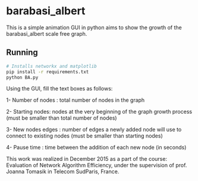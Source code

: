 # barabasi_albert

This is a simple animation GUI in python aims to show the growth of the barabasi_albert scale free graph.

## Running
```sh
# Installs networkx and matplotlib
pip install -r requirements.txt
python BA.py
```

Using the GUI, fill the text boxes as follows: 

1- Number of nodes : total number of nodes in the graph

2- Starting nodes: nodes at the very beginning of the graph growth process (must be smaller than total number of nodes)

3- New nodes edges : number of edges a newly added node will use to connect to existing nodes (must be smaller than starting nodes)

4- Pause time : time between the addition of each new node (in seconds)


This work was realized in December 2015 as a part of the course: Evaluation of Network Algorithm Efficiency, under the supervision of prof. Joanna Tomasik in Telecom SudParis, France.
